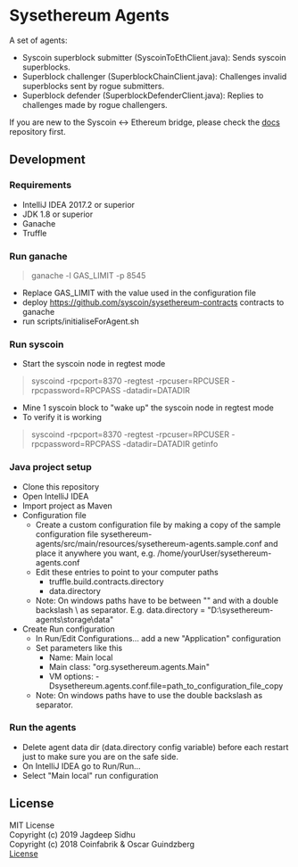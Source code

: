 # Sysethereum Agents

A set of agents:
- Syscoin superblock submitter (SyscoinToEthClient.java): Sends syscoin superblocks.
- Superblock challenger (SuperblockChainClient.java): Challenges invalid superblocks sent by rogue submitters.
- Superblock defender  (SuperblockDefenderClient.java): Replies to challenges made by rogue challengers.

If you are new to the Syscoin <-> Ethereum bridge, please check the [docs](https://github.com/syscoin/sysethereum-docs) repository first.

## Development

### Requirements
- IntelliJ IDEA 2017.2 or superior
- JDK 1.8  or superior
- Ganache
- Truffle

### Run ganache
> ganache -l GAS_LIMIT -p 8545
- Replace GAS_LIMIT with the value used in the configuration file
- deploy https://github.com/syscoin/sysethereum-contracts contracts to ganache
- run scripts/initialiseForAgent.sh 


### Run syscoin
-  Start the syscoin node in regtest mode
> syscoind -rpcport=8370 -regtest -rpcuser=RPCUSER -rpcpassword=RPCPASS -datadir=DATADIR
- Mine 1 syscoin block to "wake up" the syscoin node in regtest mode
- To verify it is working 
> syscoind -rpcport=8370 -regtest -rpcuser=RPCUSER -rpcpassword=RPCPASS -datadir=DATADIR getinfo


### Java project setup
- Clone this repository
- Open IntelliJ IDEA
- Import project as Maven
- Configuration file
  - Create a custom configuration file by making a copy of the sample configuration file sysethereum-agents/src/main/resources/sysethereum-agents.sample.conf and place it anywhere you want, e.g. /home/yourUser/sysethereum-agents.conf
  - Edit these entries to point to your computer paths
    - truffle.build.contracts.directory
    - data.directory
  - Note: On windows paths have to be between "" and with a double backslash \\ as separator. E.g. data.directory = "D:\\sysethereum-agents\\storage\\data"  
- Create Run configuration
  - In Run/Edit Configurations... add a new "Application" configuration
  - Set parameters like this
    - Name: Main local
    - Main class: "org.sysethereum.agents.Main"
    - VM options: -Dsysethereum.agents.conf.file=path_to_configuration_file_copy
  - Note: On windows paths have to use the double backslash as separator.




### Run the agents
- Delete agent data dir (data.directory config variable) before each restart just to make sure you are on the safe side.
- On IntelliJ IDEA go to Run/Run... 
- Select "Main local" run configuration


## License

MIT License<br/>
Copyright (c) 2019 Jagdeep Sidhu<br/>
Copyright (c) 2018 Coinfabrik & Oscar Guindzberg<br/>
[License](LICENSE)
